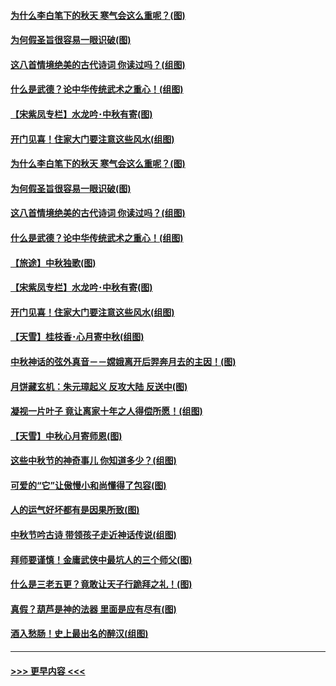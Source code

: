 #### [为什么李白笔下的秋天 寒气会这么重呢？(图)](../pages/p7/905581.md?t=09141611) 
#### [为何假圣旨很容易一眼识破(图)](../pages/p7/906472.md?t=09141611) 
#### [这八首情境绝美的古代诗词 你读过吗？(组图)](../pages/p7/904852.md?t=09141611) 
#### [什么是武德？论中华传统武术之重心！(组图)](../pages/p7/906297.md?t=09141611) 
#### [【宋紫凤专栏】水龙吟･中秋有寄(图)](../pages/p7/907242.md?t=09141611) 
#### [开门见喜！住家大门要注意这些风水(组图)](../pages/p7/887510.md?t=09141611) 
#### [为什么李白笔下的秋天 寒气会这么重呢？(图)](../pages/p7/905581.md?t=09141611) 
#### [为何假圣旨很容易一眼识破(图)](../pages/p7/906472.md?t=09141611) 
#### [这八首情境绝美的古代诗词 你读过吗？(组图)](../pages/p7/904852.md?t=09141611) 
#### [什么是武德？论中华传统武术之重心！(组图)](../pages/p7/906297.md?t=09141611) 
#### [【旅途】中秋独歌(图)](../pages/p7/907261.md?t=09141611) 
#### [【宋紫凤专栏】水龙吟･中秋有寄(图)](../pages/p7/907242.md?t=09141611) 
#### [开门见喜！住家大门要注意这些风水(组图)](../pages/p7/887510.md?t=09141611) 
#### [【天雪】桂枝香･心月寄中秋(组图)](../pages/p7/907083.md?t=09141611) 
#### [中秋神话的弦外真音－－嫦娥离开后羿奔月去的主因！(图)](../pages/p7/906786.md?t=09141611) 
#### [月饼藏玄机：朱元璋起义 反攻大陆 反送中(图)](../pages/p7/906910.md?t=09141611) 
#### [凝视一片叶子 竟让离家十年之人得偿所愿！(组图)](../pages/p7/906191.md?t=09141611) 
#### [【天雪】中秋心月寄师恩(图)](../pages/p7/907075.md?t=09141611) 
#### [这些中秋节的神奇事儿 你知道多少？(组图)](../pages/p7/906789.md?t=09141611) 
#### [可爱的“它”让傲慢小和尚懂得了包容(图)](../pages/p7/906973.md?t=09141611) 
#### [人的运气好坏都有是因果所致(图)](../pages/p7/906555.md?t=09141611) 
#### [中秋节吟古诗 带领孩子走近神话传说(组图)](../pages/p7/906776.md?t=09141611) 
#### [拜师要谨慎！金庸武侠中最坑人的三个师父(图)](../pages/p7/892847.md?t=09141611) 
#### [什么是三老五更？竟敢让天子行跪拜之礼！(图)](../pages/p7/906907.md?t=09141611) 
#### [真假？葫芦是神的法器 里面是应有尽有(图)](../pages/p7/905582.md?t=09141611) 
#### [酒入愁肠！史上最出名的醉汉(组图)](../pages/p7/905435.md?t=09141611) 

----
#### [ >>> 更早内容 <<< ](../indexes/p7-earlier.md)
